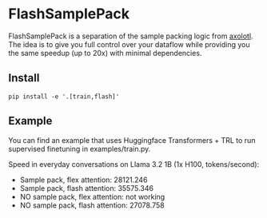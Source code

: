# FlashSamplePack

FlashSamplePack is a separation of the sample packing logic from [axolotl](https://github.com/axolotl-ai-cloud/axolotl). The idea is to give you full control over your dataflow while providing you the same speedup (up to 20x) with minimal dependencies.

## Install

```
pip install -e '.[train,flash]'
```

## Example

You can find an example that uses Huggingface Transformers + TRL to run supervised finetuning in examples/train.py.

Speed in everyday conversations on Llama 3.2 1B (1x H100, tokens/second):
- Sample pack, flex attention: 28121.246
- Sample pack, flash attention: 35575.346
- NO sample pack, flex attention: not working
- NO sample pack, flash attention: 27078.758